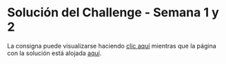 # Solución del Challenge - Semana 1 y 2

La consigna puede visualizarse haciendo [clic aquí](https://aluracursos.com/challenges/oracle-one/semana01y02-construye-un-encriptador-texto-con-javascript/) mientras que la página con la solución está alojada [aquí](https://xzayk0.github.io/one-encryptor).
